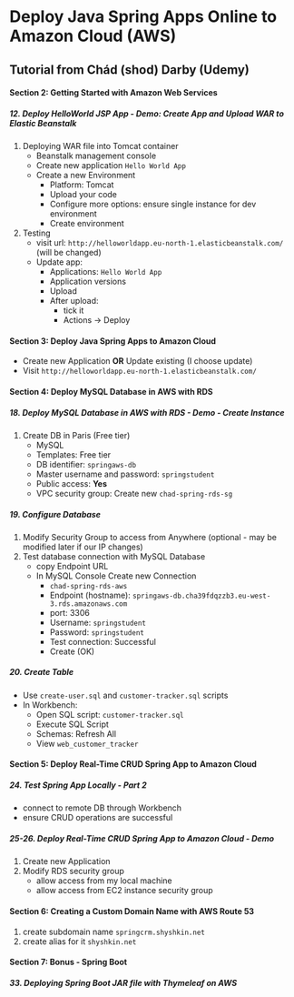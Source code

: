 # Deploy Java Spring Apps Online to Amazon Cloud (AWS)

## Tutorial from Chád (shod) Darby (Udemy)

####  Section 2: Getting Started with Amazon Web Services

#####  12. Deploy HelloWorld JSP App - Demo: Create App and Upload WAR to Elastic Beanstalk

1.  Deploying WAR file into Tomcat container
    -  Beanstalk management console
    -  Create new application `Hello World App`
    -  Create a new Environment
        -  Platform: Tomcat
        -  Upload your code
        -  Configure more options: ensure single instance for dev environment
        -  Create environment
2.  Testing
    -  visit url: `http://helloworldapp.eu-north-1.elasticbeanstalk.com/` (will be changed)
    -  Update app:
        -  Applications: `Hello World App`
        -  Application versions
        -  Upload
        -  After upload:
            -  tick it
            -  Actions -> Deploy 

####  Section 3: Deploy Java Spring Apps to Amazon Cloud

-  Create new Application **OR** Update existing (I choose update)
-  Visit `http://helloworldapp.eu-north-1.elasticbeanstalk.com/`

####  Section 4: Deploy MySQL Database in AWS with RDS

#####  18. Deploy MySQL Database in AWS with RDS - Demo - Create Instance

1.  Create DB in Paris (Free tier)
    -  MySQL
    -  Templates:  Free tier
    -  DB identifier: `springaws-db`
    -  Master username and password: `springstudent`
    -  Public access: **Yes**
    -  VPC security group: Create new `chad-spring-rds-sg`

#####  19. Configure Database 

1.  Modify Security Group to access from Anywhere (optional - may be modified later if our IP changes)
2.  Test database connection with MySQL Database
    -  copy Endpoint URL
    -  In MySQL Console Create new Connection
        -  `chad-spring-rds-aws`
        -  Endpoint (hostname): `springaws-db.cha39fdqzzb3.eu-west-3.rds.amazonaws.com`
        -  port: 3306
        -  Username: `springstudent`
        -  Password: `springstudent`
        -  Test connection: Successful
        -  Create (OK)            

#####  20. Create Table

-  Use `create-user.sql` and `customer-tracker.sql`  scripts
-  In Workbench:
    -  Open SQL script: `customer-tracker.sql`
    -  Execute SQL Script
    -  Schemas:  Refresh All
    -  View `web_customer_tracker`
    
####  Section 5: Deploy Real-Time CRUD Spring App to Amazon Cloud

#####  24. Test Spring App Locally - Part 2

-  connect to remote DB through Workbench
-  ensure CRUD operations are successful

#####  25-26. Deploy Real-Time CRUD Spring App to Amazon Cloud - Demo

1.  Create new Application
2.  Modify RDS security group
    -  allow access from my local machine
    -  allow access from EC2 instance security group  

####  Section 6: Creating a Custom Domain Name with AWS Route 53

1.  create subdomain name `springcrm.shyshkin.net`
2.  create alias for it `shyshkin.net`

####  Section 7: Bonus - Spring Boot

#####  33. Deploying Spring Boot JAR file with Thymeleaf on AWS     